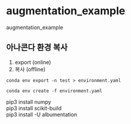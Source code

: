 # augmentation_example
augmentation_example

## 아나콘다 환경 복사 
1. export  (online)
2. 복사     (offline)

```
conda env export -n test > environment.yaml
```

```
conda env create -f environment.yaml
```

pip3 install numpy  
pip3 install scikit-build  
pip3 install -U albumentation  
